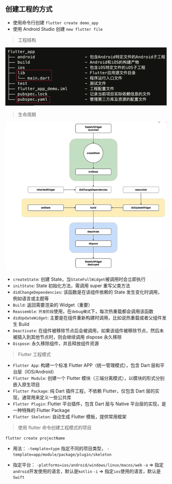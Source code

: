 ## 创建工程的方式

- 使用命令行创建 `flutter create demo_app`
- 使用 Android Studio 创建 `new flutter file`

> 工程结构

![配置文件](../assets/%E9%85%8D%E7%BD%AE%E6%96%87%E4%BB%B6.png)

> 生命周期

![配置文件](../assets/生命周期.png)

- `createState`: 创建 State，当`StateFullWidget`被调用时会立即执行
- `initState`: State 初始化方法，需调用 super 重写父类方法
- `didChangeDependencies`: 该函数是在该组件依赖的 State 发生变化时调用，例如语言或主题等
- `Build`: 返回需要渲染的 Widget（重要）
- `Reassemble`: `开发阶段`使用，在`debug模式`下，每次热重载都会调用该函数
- `didUpdateWidget`: 主要是在组件重新构建时调用，比如说热重载或者父组件发生 Build
- `Deactivate`: 在组件被移除节点后会被调用，如果该组件被移除节点，然后未被插入到其他节点时，则会继续调用 dispose 永久移除
- `Dispose`: 永久移除组件，并且释放组件资源

> Flutter 工程模式

- `Flutter App`: 构建一个标准 Flutter APP（统一管理模式），包含 Dart 层和平台层（IOS/Android）
- `Flutter Module`: 创建一个 Flutter 模块（三端分离模式），以模块的形式分别嵌入原生项目
- `Flutter Package`: 纯 Dart 插件工程，不依赖 Flutter，仅包含 Dart 层的实现，通常用来定义一些公共库
- `Flutter Plugin`: Flutter 平台插件，包含 Dart 层与 Native 平台层的实现，是一种特殊的 Flutter Package
- `Flutter Skeleton`: 自动生成 Flutter 模板，提供常用框架

> 使用 flutter 命令创建工程模式的项目

`flutter create projectName`

- 用法：
  `-template=type` 指定不同的项目类型，
  `-template=app/module/package/plugin/skeleton`

- 指定平台：
  `-platforms=ios/android/windows/linux/macos/web`
  `-a` => 指定`android`开发使用的语言，默认是`kotlin`
  `-i` => 指定`ios`使用的语言，默认是`Swift`
